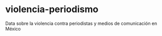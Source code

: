 # violencia-periodismo
Data sobre la violencia contra periodistas y medios de comunicación en México
